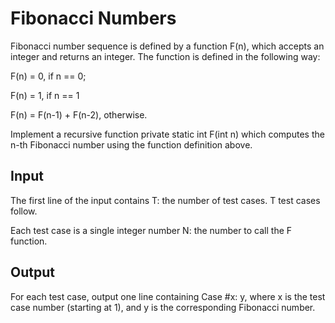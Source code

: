 # Fibonacci Numbers
Fibonacci number sequence is defined by a function F(n), which accepts an integer and returns an integer. The function is defined in the following way:

F(n) = 0, if n == 0;

F(n) = 1, if n == 1

F(n) = F(n-1) + F(n-2), otherwise.

Implement a recursive function private static int F(int n) which computes the n-th Fibonacci number using the function definition above.

## Input
The first line of the input contains T: the number of test cases. T test cases follow.

Each test case is a single integer number N: the number to call the F function.

## Output
For each test case, output one line containing Case #x: y, where x is the test case number (starting at 1), and y is the corresponding Fibonacci number.
